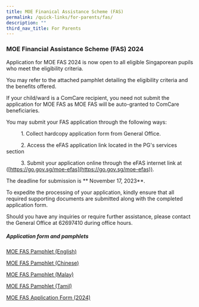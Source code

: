 ```yaml
---
title: MOE Finanical Assistance Scheme (FAS)
permalink: /quick-links/for-parents/fas/
description: ""
third_nav_title: For Parents
---
```

### **MOE Financial Assistance Scheme (FAS) 2024**

Application for MOE FAS 2024 is now open to all eligible Singaporean pupils who meet the eligibility criteria.

You may refer to the attached pamphlet detailing the eligibility criteria and the benefits offered.

If your child/ward is a ComCare recipient, you need not submit the application for MOE FAS as MOE FAS will be auto-granted to ComCare beneficiaries.

You may submit your FAS application through the following ways:

          1. Collect hardcopy application form from General Office.

          2. Access the eFAS application link located in the PG's services section

          3. Submit your application online through the eFAS internet link at ([https://go.gov.sg/moe-efas](https://go.gov.sg/moe-efas)).

The deadline for submission is ** November 17, 2023**.

To expedite the processing of your application, kindly ensure that all required supporting documents are submitted along with the completed application form.

Should you have any inquiries or require further assistance, please contact the General Office at 62697410 during office hours.

##### **Application form and pamphlets**

[MOE FAS Pamphlet (English)](/files/FAS%202024/moe_fas_pamphet_el.pdf)

[MOE FAS Pamphlet (Chinese)](/files/FAS%202024/moe_fas_pamphlet_cl.pdf)

[MOE FAS Pamphlet (Malay)](/files/FAS%202024/moe_fas_pamphlet_ml.pdf)

[MOE FAS Pamphlet (Tamil)](/files/FAS%202024/moe_fas_pamphlet_tl.pdf)

[MOE FAS Application Form (2024)](/files/FAS%202024/2024_moe_fas_application_form.pdf)
